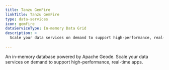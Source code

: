 ```yaml
---
title: Tanzu GemFire
linkTitle: Tanzu GemFire
type: data-services
icon: gemfire
dataServiceType: In-memory Data Grid
description: >
  Scale your data services on demand to support high-performance, real-time apps.
  
---
```


An in-memory database powered by Apache Geode. Scale your data services on demand to support high-performance, real-time apps.